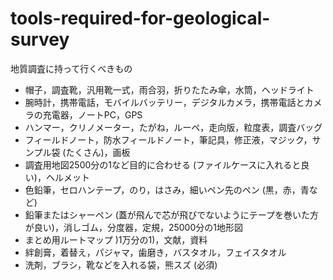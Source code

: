 # tools-required-for-geological-survey
地質調査に持って行くべきもの

* 帽子，調査靴，汎用靴一式，雨合羽，折りたたみ傘，水筒，ヘッドライト
* 腕時計，携帯電話，モバイルバッテリー，デジタルカメラ，携帯電話とカメラの充電器，ノートPC，GPS
* ハンマー，クリノメーター，たがね，ルーペ，走向版，粒度表，調査バッグ
* フィールドノート，防水フィールドノート，筆記具，修正液，マジック，サンプル袋 (たくさん)，画板
* 調査用地図2500分の1など目的に合わせる (ファイルケースに入れると良い)，ヘルメット
* 色鉛筆，セロハンテープ，のり，はさみ，細いペン先のペン (黒，赤，青など)
* 鉛筆またはシャーペン (蓋が飛んで芯が飛びでないようにテープを巻いた方が良い)，消しゴム，分度器，定規，25000分の1地形図
* まとめ用ルートマップ )1万分の1)，文献，資料
* 絆創膏，着替え，パジャマ，歯磨き，バスタオル，フェイスタオル
* 洗剤，ブラシ，靴などを入れる袋，熊スズ (必須)


